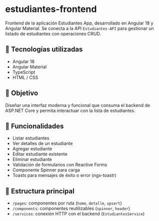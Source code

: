# estudiantes-frontend

Frontend de la aplicación Estudiantes App, desarrollado en Angular 18 y Angular Material. Se conecta a la API `Estudiantes-API` para gestionar un listado de estudiantes con operaciones CRUD.

## 🚀 Tecnologías utilizadas

- Angular 18
- Angular Material
- TypeScript
- HTML / CSS

## 🎯 Objetivo

Diseñar una interfaz moderna y funcional que consuma el backend de ASP.NET Core y permita interactuar con la lista de estudiantes.

## 🧩 Funcionalidades

- Listar estudiantes
- Ver detalles de un estudiante
- Agregar estudiante
- Editar estudiante existente
- Eliminar estudiante
- Validación de formularios con Reactive Forms
- Componente Spinner para carga
- Toasts para mensajes de éxito o error (ngx-toastr)

## 📁 Estructura principal

- `/pages`: componentes por ruta (`home`, `detalle`, `upsert`)
- `/components`: componentes reutilizables (`spinner`, `header`)
- `/services`: conexión HTTP con el backend (`EstudiantesService`)
